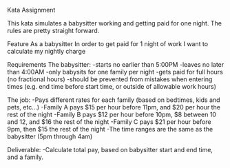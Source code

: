 Kata Assignment

This kata simulates a babysitter working and getting paid for one night. The rules are pretty straight forward.

Feature
As a babysitter
In order to get paid for 1 night of work
I want to calculate my nightly charge

Requirements
The babysitter:
-starts no earlier than 5:00PM
-leaves no later than 4:00AM
-only babysits for one family per night
-gets paid for full hours (no fractional hours)
-should be prevented from mistakes when entering times (e.g. end time before start time, or outside of allowable work hours)

The job:
-Pays different rates for each family (based on bedtimes, kids and pets, etc...)
-Family A pays $15 per hour before 11pm, and $20 per hour the rest of the night
-Family B pays $12 per hour before 10pm, $8 between 10 and 12, and $16 the rest of the night
-Family C pays $21 per hour before 9pm, then $15 the rest of the night
-The time ranges are the same as the babysitter (5pm through 4am)

Deliverable:
-Calculate total pay, based on babysitter start and end time, and a family.
